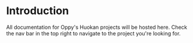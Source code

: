 # Introduction

All documentation for Oppy's Huokan projects will be hosted here. Check the nav bar in the top right to navigate to the project you're looking for.
